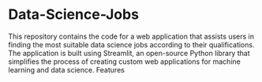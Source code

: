 # Data-Science-Jobs
This repository contains the code for a web application that assists users in finding the most suitable data science jobs according to their qualifications. The application is built using Streamlit, an open-source Python library that simplifies the process of creating custom web applications for machine learning and data science.  Features

